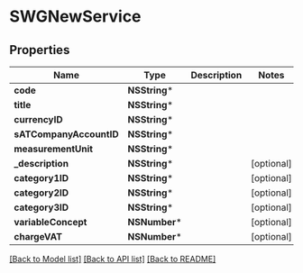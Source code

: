 # SWGNewService

## Properties
Name | Type | Description | Notes
------------ | ------------- | ------------- | -------------
**code** | **NSString*** |  | 
**title** | **NSString*** |  | 
**currencyID** | **NSString*** |  | 
**sATCompanyAccountID** | **NSString*** |  | 
**measurementUnit** | **NSString*** |  | 
**_description** | **NSString*** |  | [optional] 
**category1ID** | **NSString*** |  | [optional] 
**category2ID** | **NSString*** |  | [optional] 
**category3ID** | **NSString*** |  | [optional] 
**variableConcept** | **NSNumber*** |  | [optional] 
**chargeVAT** | **NSNumber*** |  | [optional] 

[[Back to Model list]](../README.md#documentation-for-models) [[Back to API list]](../README.md#documentation-for-api-endpoints) [[Back to README]](../README.md)


